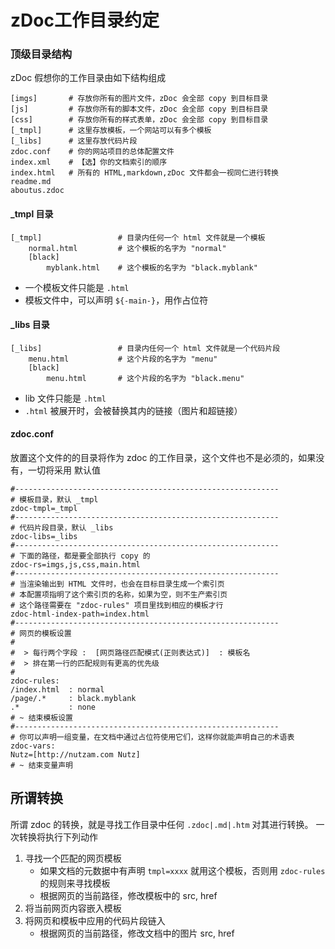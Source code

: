 zDoc工作目录约定
=====


### 顶级目录结构
    
zDoc 假想你的工作目录由如下结构组成

    [imgs]       # 存放你所有的图片文件，zDoc 会全部 copy 到目标目录
    [js]         # 存放你所有的脚本文件，zDoc 会全部 copy 到目标目录
    [css]        # 存放你所有的样式表单，zDoc 会全部 copy 到目标目录
    [_tmpl]      # 这里存放模板，一个网站可以有多个模板
    [_libs]      # 这里存放代码片段
    zdoc.conf    # 你的网站项目的总体配置文件
    index.xml    # 【选】你的文档索引的顺序
    index.html   # 所有的 HTML,markdown,zDoc 文件都会一视同仁进行转换
    readme.md     
    aboutus.zdoc
    
#### _tmpl 目录
    

    [_tmpl]                 # 目录内任何一个 html 文件就是一个模板
        normal.html         # 这个模板的名字为 "normal"
        [black]             
            myblank.html    # 这个模板的名字为 "black.myblank"
            
* 一个模板文件只能是 `.html`
* 模板文件中，可以声明 `${-main-}`，用作占位符


#### _libs 目录
    
    [_libs]                 # 目录内任何一个 html 文件就是一个代码片段
        menu.html           # 这个片段的名字为 "menu"
        [black]             
            menu.html       # 这个片段的名字为 "black.menu"

* lib 文件只能是 `.html`
* `.html` 被展开时，会被替换其内的链接（图片和超链接）
            
#### zdoc.conf

放置这个文件的的目录将作为 zdoc 的工作目录，这个文件也不是必须的，如果没有，一切将采用
默认值

    #-----------------------------------------------------------
    # 模板目录，默认 _tmpl
    zdoc-tmpl=_tmpl
    #-----------------------------------------------------------
    # 代码片段目录，默认 _libs
    zdoc-libs=_libs
    #-----------------------------------------------------------
    # 下面的路径，都是要全部执行 copy 的
    zdoc-rs=imgs,js,css,main.html
    #-----------------------------------------------------------
    # 当渲染输出到 HTML 文件时，也会在目标目录生成一个索引页
    # 本配置项指明了这个索引页的名称，如果为空，则不生产索引页
    # 这个路径需要在 "zdoc-rules" 项目里找到相应的模板才行
    zdoc-html-index-path=index.html
    #-----------------------------------------------------------
    # 网页的模板设置
    #
    #  > 每行两个字段 :  [网页路径匹配模式(正则表达式)]  : 模板名
    #  > 排在第一行的匹配规则有更高的优先级
    #
    zdoc-rules:
    /index.html  : normal
    /page/.*     : black.myblank
    .*           : none
    # ~ 结束模板设置
    #-----------------------------------------------------------
    # 你可以声明一组变量，在文档中通过占位符使用它们，这样你就能声明自己的术语表
    zdoc-vars:
    Nutz=[http://nutzam.com Nutz]
    # ~ 结束变量声明
    
## 所谓转换

所谓 zdoc 的转换，就是寻找工作目录中任何 `.zdoc|.md|.htm` 对其进行转换。
一次转换将执行下列动作

1. 寻找一个匹配的网页模板
    * 如果文档的元数据中有声明 `tmpl=xxxx` 就用这个模板，否则用 `zdoc-rules` 的规则来寻找模板
    * 根据网页的当前路径，修改模板中的 src, href
2. 将当前网页内容嵌入模板
3. 将网页和模板中应用的代码片段链入
    * 根据网页的当前路径，修改文档中的图片 src, href
    
    
